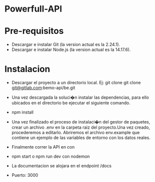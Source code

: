 # Powerfull-API


# Pre-requisitos

- Descargar e instalar Git (la version actual es la 2.24.1).
- Descargar e instalar Node.js (la version actual es la 14.17.6).

# Instalacion

- Descargar el proyecto a un directorio local.
  Ej:
  git clone git clone git@gitlab.com:bemo-api/be.git
- Una vez descargada la soluci�n instalar las dependencias, para ello ubicados en el directorio be ejecutar el siguiente comando.
- npm install
- Una vez finalizado el proceso de instalaci�n del gestor de paquetes, crear un archivo .env en la carpeta raiz del proyecto.Una vez creado, procederemos a editarlo. Abriremos el archivo env.example que contiene un ejemplo de las variables de entorno con los datos reales.

- Finalmente correr la API en con
- npm start o npm run dev con nodemon
- La documentacion se alojara en el endpoint /docs
- Puerto: 3000
